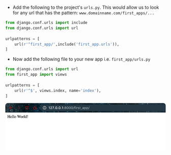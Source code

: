 
- Add the following to the project's `urls.py`. This would allow us to look for any url that has the
  pattern: `www.domainname.com/first_apps/...`

```python
from django.conf.urls import include
from django.conf.urls import url

urlpatterns = [
    url(r'^first_app/',include('first_app.urls')),
]
```

- Now add the following file to your new app i.e. `first_app/urls.py`
```python
from django.conf.urls import url
from first_app import views

urlpatterns = [
    url(r'^$', views.index, name='index'),
]
```


![](./../../.images/django-task3.png)